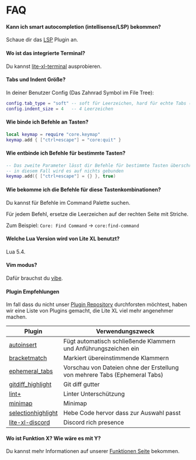 # FAQ

#### Kann ich smart autocompletion (intellisense/LSP) bekommen?

Schaue dir das [LSP] Plugin an.

#### Wo ist das integrierte Terminal?

Du kannst [lite-xl-terminal] ausprobieren.

#### Tabs und Indent Größe?

In deiner Benutzer Config (Das Zahnrad Symbol im File Tree):

```lua
config.tab_type = "soft" -- soft für Leerzeichen, hard für echte Tabs (\t)
config.indent_size = 4   -- 4 Leerzeichen
```

#### Wie binde ich Befehle an Tasten?

```lua
local keymap = require "core.keymap"
keymap.add { ["ctrl+escape"] = "core:quit" }
```

#### Wie entbinde ich Befehle für bestimmte Tasten?

```lua
-- Das zweite Parameter lässt dir Befehle für bestimmte Tasten überschreiben
-- in diesem Fall wird es auf nichts gebunden
keymap.add({ ["ctrl+escape"] = {} }, true)
```

#### Wie bekomme ich die Befehle für diese Tastenkombinationen?

Du kannst für Befehle im Command Palette suchen.

Für jedem Befehl, ersetze die Leerzeichen auf der rechten Seite mit Striche.

Zum Beispiel: `Core: Find Command` → `core:find-command`

#### Welche Lua Version wird von Lite XL benutzt?

Lua 5.4.

#### Vim modus?

Dafür brauchst du [vibe].

#### Plugin Empfehlungen

Im fall dass du nicht unser [Plugin Repository][1] durchforsten möchtest,
haben wir eine Liste von Plugins gemacht, die Lite XL viel mehr angenehmer machen.

| Plugin               | Verwendungszweck
| ---                  | ---
| [autoinsert]         | Fügt automatisch schließende Klammern und Anführungszeichen ein
| [bracketmatch]       | Markiert übereinstimmende Klammern
| [ephemeral_tabs]     | Vorschau von Dateien ohne der Erstellung von mehrere Tabs (Ephemeral Tabs)
| [gitdiff_highlight]  | Git diff gutter
| [lint+]              | Linter Unterschützung
| [minimap]            | Minimap
| [selectionhighlight] | Hebe Code hervor dass zur Auswahl passt
| [lite-xl-discord]    | Discord rich presence |

#### Wo ist Funktion X? Wie wäre es mit Y?

Du kannst mehr Informationen auf unserer [Funktionen Seite](/en/about/features) bekommen.


[LSP]:                https://github.com/lite-xl/lite-xl-lsp
[lite-xl-terminal]:   https://github.com/adamharrison/lite-xl-terminal
[vibe]:               https://github.com/eugenpt/lite-xl-vibe
[autoinsert]:         https://github.com/lite-xl/lite-xl-plugins/blob/master/plugins/autoinsert.lua?raw=1
[bracketmatch]:       https://github.com/lite-xl/lite-xl-plugins/blob/master/plugins/bracketmatch.lua?raw=1
[ephemeral_tabs]:     https://github.com/lite-xl/lite-xl-plugins/blob/master/plugins/ephemeral_tabs.lua?raw=1
[gitdiff_highlight]:  https://github.com/vincens2005/lite-xl-gitdiff-highlight
[lint+]:              https://github.com/liquid600pgm/lintplus
[minimap]:            https://github.com/lite-xl/lite-xl-plugins/blob/master/plugins/minimap.lua?raw=1
[selectionhighlight]: https://github.com/lite-xl/lite-xl-plugins/blob/master/plugins/selectionhighlight.lua?raw=1
[lite-xl-discord]:    https://github.com/vincens2005/lite-xl-discord

[1]: https://github.com/lite-xl/lite-xl-plugins
